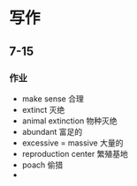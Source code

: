# 写作
## 7-15
### 作业
- make sense 合理
- extinct 灭绝
- animal extinction 物种灭绝
- abundant 富足的
- excessive = massive 大量的
- reproduction center 繁殖基地  
- poach 偷猎
- 
